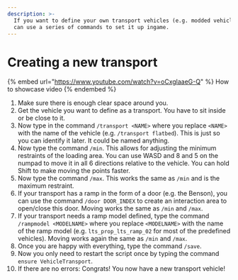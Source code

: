 ```yaml
---
description: >-
  If you want to define your own transport vehicles (e.g. modded vehicles), you
  can use a series of commands to set it up ingame.
---
```


# Creating a new transport

{% embed url="https://www.youtube.com/watch?v=oCxglaaeG-Q" %}
How to showcase video
{% endembed %}

1. Make sure there is enough clear space around you.
2. Get the vehicle you want to define as a transport. You have to sit inside or be close to it.
3. Now type in the command `/transport <NAME>` where you replace `<NAME>` with the name of the vehicle (e.g. `/transport flatbed`). This is just so you can identify it later. It could be named anything.
4. Now type the command `/min`. This allows for adjusting the minimum restraints of the loading area. You can use WASD and 8 and 5 on the numpad to move it in all 6 directions relative to the vehicle. You can hold Shift to make moving the points faster.
5. Now type the command `/max`. This works the same as `/min` and is the maximum restraint.
6. If your transport has a ramp in the form of a door (e.g. the Benson), you can use the command `/door DOOR_INDEX` to create an interaction area to open/close this door. Moving works the same as `/min` and `/max`.
7. If your transport needs a ramp model defined, type the command `/rampmodel <MODELNAME>` where you replace `<MODELNAME>` with the name of the ramp model (e.g. `lts_prop_lts_ramp_02` for most of the predefined vehicles). Moving works again the same as `/min` and `/max`.
8. Once you are happy with everything, type the command `/save`.
9. Now you only need to restart the script once by typing the command `ensure VehicleTransport`.
10. If there are no errors: Congrats! You now have a new transport vehicle!
